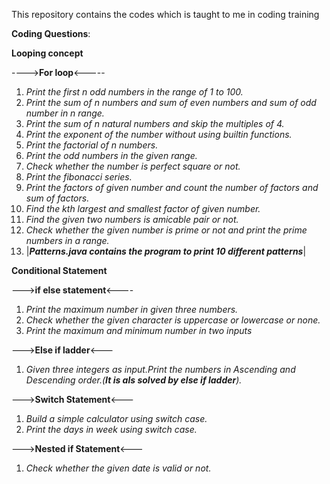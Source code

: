 This repository contains the codes which is taught to me in coding training

**Coding Questions**:

**Looping concept**

---->**For loop**<-----
1. _Print the first n odd numbers in the range of 1 to 100._
2. _Print the sum of n numbers and sum of even numbers and sum of odd number in n range._
3. _Print the sum of n natural numbers and skip the multiples of 4._
4. _Print the exponent of the number without using builtin functions._
5. _Print the factorial of n numbers._
6. _Print the odd numbers in the given range._
7. _Check whether the number is perfect square or not._
8. _Print the fibonacci series._
9. _Print the factors of given number and count the number of factors and sum of factors._
10. _Find the kth largest and smallest factor of given number._
11. _Find the given two numbers is amicable pair or not._
12. _Check whether the given number is prime or not and print the prime numbers in a range._
13. |**_Patterns.java contains the program to print 10 different patterns_**|
   
**Conditional Statement**

--->**if else statement**<----

1. _Print the maximum number in given three numbers._
2. _Check whether the given character is uppercase or lowercase or none._
3. _Print the maximum and minimum number in two inputs_
   
--->**Else if ladder**<---
   
1. _Given three integers as input.Print the numbers in Ascending and Descending order.(**It is als solved by else if ladder**)._
   
--->**Switch Statement**<---
   
1. _Build a simple calculator using switch case._
2. _Print the days in week using switch case._
   
--->**Nested if Statement**<---

1. _Check whether the given date is valid or not._
